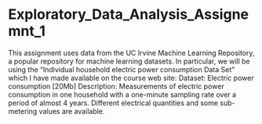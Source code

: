 # Exploratory_Data_Analysis_Assignemnt_1
This assignment uses data from the UC Irvine Machine Learning Repository, a popular repository for machine learning datasets. In particular, we will be using the “Individual household electric power consumption Data Set” which I have made available on the course web site:  Dataset: Electric power consumption [20Mb]  Description: Measurements of electric power consumption in one household with a one-minute sampling rate over a period of almost 4 years. Different electrical quantities and some sub-metering values are available.
